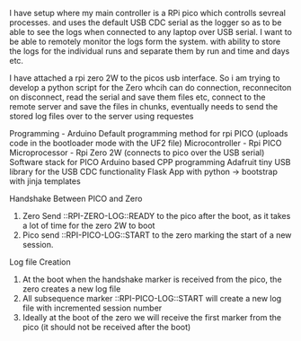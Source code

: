 I have setup where my main controller is a RPi pico which controlls sevreal processes. and uses the default USB CDC serial 
as the logger so as to be able to see the logs when connected to any laptop over USB serial. I want to be able to remotely monitor the logs form the system. with ability to store the logs for the individual runs and separate them by run and time and days etc.

I have attached a rpi zero 2W to the picos usb interface. So i am trying to develop a python script for the Zero whcih 
can do connection, reconneciton on disconnect, read the serial and save them files etc, connect to the remote server and 
save the files in chunks, eventually needs to send the stored log files over to the server using requestes


Programming - Arduino Default programming method for rpi PICO (uploads code in the bootloader mode with the UF2 file)
Microcontroller - Rpi PICO
Microprocessor - Rpi Zero 2W (connects to pico over the USB serial)
Software stack for PICO
Arduino based CPP programming
Adafruit tiny USB library for the USB CDC functionality
Flask App with python -> bootstrap with jinja templates


Handshake Between PICO and Zero
1. Zero Send ::RPI-ZERO-LOG::READY to the pico after the boot, as it takes a lot of time for the zero 2W to boot
2. Pico send ::RPI-PICO-LOG::START to the zero marking the start of a new session.


Log file Creation
1. At the boot when the handshake marker is received from the pico, the zero creates a new log file
2. All subsequence marker ::RPI-PICO-LOG::START will create a new log file with incremented session number
3. Ideally at the boot of the zero we will receive the first marker from the pico (it should not be received after the boot)